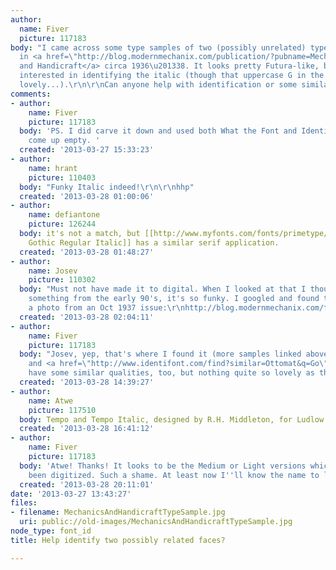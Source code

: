 ```yaml
---
author:
  name: Fiver
  picture: 117183
body: "I came across some type samples of two (possibly unrelated) typefaces used
  in <a href=\"http://blog.modernmechanix.com/publication/?pubname=MechanicsAndHandicraft\">Mechanics
  and Handicraft</a> circa 1936\u201338. It looks pretty Futura-like, but I'm most
  interested in identifying the italic (though that uppercase G in the Roman is really
  lovely...).\r\n\r\nCan anyone help with identification or some similar fonts/faces?"
comments:
- author:
    name: Fiver
    picture: 117183
  body: 'PS. I did carve it down and used both What the Font and Identifont only to
    come up empty. '
  created: '2013-03-27 15:33:23'
- author:
    name: hrant
    picture: 110403
  body: "Funky Italic indeed!\r\n\r\nhhp"
  created: '2013-03-28 01:00:06'
- author:
    name: defiantone
    picture: 126244
  body: it's not a match, but [[http://www.myfonts.com/fonts/primetype/skopex-gothic/reg-ita/|Skopex
    Gothic Regular Italic]] has a similar serif application.
  created: '2013-03-28 01:48:27'
- author:
    name: Josev
    picture: 110302
  body: "Must not have made it to digital. When I looked at that I thought it was
    something from the early 90's, it's so funky. I googled and found the italic in
    a photo from an Oct 1937 issue:\r\nhttp://blog.modernmechanix.com/focal-point-art/\r\n\r\n"
  created: '2013-03-28 02:04:11'
- author:
    name: Fiver
    picture: 117183
  body: "Josev, yep, that's where I found it (more samples linked above).\r\n<a href=\"http://www.identifont.com/find?similar=museo&q=Go\">Museo</a>
    and <a href=\"http://www.identifont.com/find?similar=Ottomat&q=Go\">Ottomat Italic</a>
    have some similar qualities, too, but nothing quite so lovely as that italic w. "
  created: '2013-03-28 14:39:27'
- author:
    name: Atwe
    picture: 117510
  body: Tempo and Tempo Italic, designed by R.H. Middleton, for Ludlow.
  created: '2013-03-28 16:41:12'
- author:
    name: Fiver
    picture: 117183
  body: 'Atwe! Thanks! It looks to be the Medium or Light versions which haven''t
    been digitized. Such a shame. At least now I''ll know the name to look out for. '
  created: '2013-03-28 20:11:01'
date: '2013-03-27 13:43:27'
files:
- filename: MechanicsAndHandicraftTypeSample.jpg
  uri: public://old-images/MechanicsAndHandicraftTypeSample.jpg
node_type: font_id
title: Help identify two possibly related faces?

---
```

